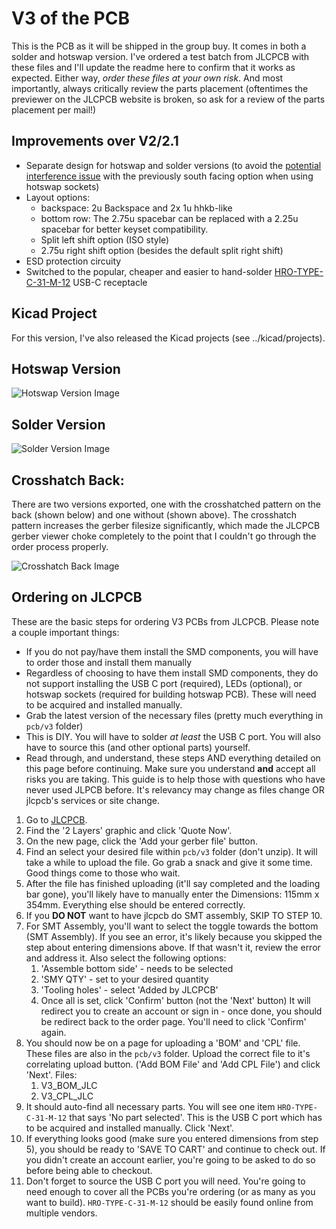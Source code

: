 # V3 of the PCB

This is the PCB as it will be shipped in the group buy. It comes in both a solder and hotswap version. 
I've ordered a test batch from JLCPCB with these files and I'll update the readme here to confirm that it works as expected.
Either way, *order these files at your own risk*.
And most importantly, always critically review the parts placement (oftentimes the previewer on the JLCPCB website is broken, so ask for a review of the parts placement per mail!)

## Improvements over V2/2.1

- Separate design for hotswap and solder versions (to avoid the [potential interference issue](https://www.youtube.com/watch?v=Bh93sXRh4x4&vl=en) with the previously south facing  option when using hotswap sockets)
- Layout options:
  - backspace: 2u Backspace and 2x 1u hhkb-like
  - bottom row: The 2.75u spacebar can be replaced with a 2.25u spacebar for better keyset compatibility.
  - Split left shift option (ISO style)
  - 2.75u right shift option (besides the default split right shift)
- ESD protection circuity
- Switched to the popular, cheaper and easier to hand-solder [HRO-TYPE-C-31-M-12](https://lcsc.com/product-detail/USB-Type-C_Korean-Hroparts-Elec-TYPE-C-31-M-12_C165948.html) USB-C receptacle

## Kicad Project
For this version, I've also released the Kicad projects (see ../kicad/projects).

## Hotswap Version
![Hotswap Version Image](https://i.imgur.com/3CGNeox.png)

## Solder Version
![Solder Version Image](https://i.imgur.com/DP67VNZ.png)

## Crosshatch Back:
There are two versions exported, one with the crosshatched pattern on the back (shown below) and one without (shown above).
The crosshatch pattern increases the gerber filesize significantly, which made the JLCPCB gerber viewer choke completely to the point that I couldn't go through the order process properly.

![Crosshatch Back Image](https://i.imgur.com/kUrYCUo.png)

## Ordering on JLCPCB
These are the basic steps for ordering V3 PCBs from JLCPCB. Please note a couple important things: 
- If you do not pay/have them install the SMD components, you will have to order those and install them manually
- Regardless of choosing to have them install SMD components, they do not support installing the USB C port (required), LEDs (optional), or hotswap sockets (required for building hotswap PCB). These will need to be acquired and installed manually.
- Grab the latest version of the necessary files (pretty much everything in `pcb/v3` folder)
- This is DIY. You will have to solder _at least_ the USB C port. You will also have to source this (and other optional parts) yourself.
- Read through, and understand, these steps AND everything detailed on this page before continuing. Make sure you understand **and** accept all risks you are taking. This guide is to help those with questions who have never used JLPCB before. It's relevancy may change as files change OR jlcpcb's services or site change.

1. Go to [JLCPCB](www.jlcpcb.com).
2. Find the '2  Layers' graphic and click 'Quote Now'.
3. On the new page, click the 'Add your gerber file' button.
4. Find an select your desired file within `pcb/v3` folder (don't unzip). It will take a while to upload the file. Go grab a snack and give it some time. Good things come to those who wait.
5. After the file has finished uploading (it'll say completed and the loading bar gone), you'll likely have to manually enter the Dimensions: 115mm x 354mm. Everything else should be entered correctly.
6. If you **DO NOT** want to have jlcpcb do SMT assembly, SKIP TO STEP 10. 
7. For SMT Assembly, you'll want to select the toggle towards the bottom (SMT Assembly). If you see an error, it's likely because you skipped the step about entering dimensions above. If that wasn't it, review the error and address it. Also select the following options:
   1. 'Assemble bottom side' - needs to be selected
   2. 'SMY QTY' - set to your desired quantity
   3. 'Tooling holes' - select 'Added by JLCPCB'
   4. Once all is set, click 'Confirm' button (not the 'Next' button) It will redirect you to create an account or sign in - once done, you should be redirect back to the order page. You'll need to click 'Confirm' again.
8. You should now be on a page for uploading a 'BOM' and 'CPL' file. These files are also in the `pcb/v3` folder. Upload the correct file to it's correlating upload button. ('Add BOM File' and 'Add CPL File') and click 'Next'. Files:
   1. V3_BOM_JLC
   2. V3_CPL_JLC
9.  It should auto-find all necessary parts. You will see one item `HRO-TYPE-C-31-M-12` that says 'No part selected'. This is the USB C port which has to be acquired and installed manually. Click 'Next'.
10. If everything looks good (make sure you entered dimensions from step 5), you should be ready to 'SAVE TO CART' and continue to check out. If you didn't create an account earlier, you're going to be asked to do so before being able to checkout. 
11. Don't forget to source the USB C port you will need. You're going to need enough to cover all the PCBs you're ordering (or as many as you want to build). `HRO-TYPE-C-31-M-12` should be easily found online from multiple vendors.